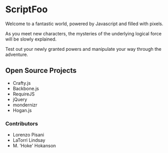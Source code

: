 # ScriptFoo

Welcome to a fantastic world, powered by Javascript and filled with pixels.

As you meet new characters, the mysteries of the underlying logical force will be slowly explained.

Test out your newly granted powers and manipulate your way through the adventure.

## Open Source Projects

* Crafty.js
* Backbone.js
* RequireJS
* jQuery
* mondernizr
* Hogan.js

### Contributors

* Lorenzo Pisani
* LaTorri Lindsay
* M. 'Hoke' Hokanson
